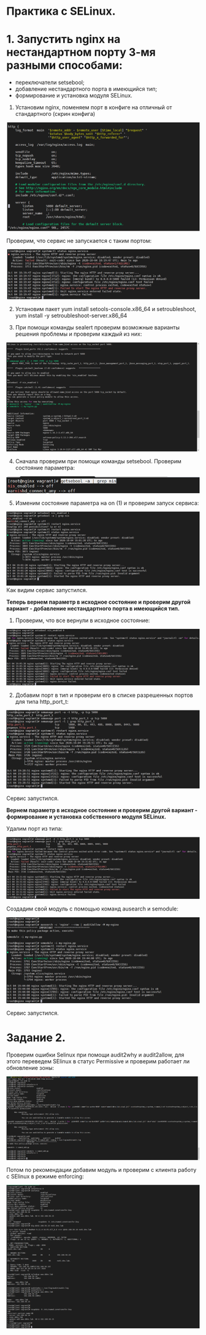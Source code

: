 # Практика с SELinux.
# 1. Запустить nginx на нестандартном порту 3-мя разными способами:  
- переключатели setsebool;  
- добавление нестандартного порта в имеющийся тип;  
- формирование и установка модуля SELinux.
1. Установим nginx, поменяем порт в конфиге на отличный от стандартного (скрин конфига)

![Image](https://github.com/Bellikaa/OtusWork/blob/master/Homework12/pic/pic1.png)

Проверим, что сервис не запускается с таким портом:

![Image](https://github.com/Bellikaa/OtusWork/blob/master/Homework12/pic/pic2.png)

2. Установим  пакет yum install setools-console.x86_64 и setroubleshoot, yum install -y setroubleshoot-server.x86_64

3. При помощи команды sealert  проверим возможные варианты решения проблемы и проверим каждый из них:

![Image](https://github.com/Bellikaa/OtusWork/blob/master/Homework12/pic/pic3.png)

4. Сначала проверим при помощи команды setsebool. Проверим состояние параметра:

![Image](https://github.com/Bellikaa/OtusWork/blob/master/Homework12/pic/pic4.png)

5. Изменим состояние параметра на on (1) и проверим запуск сервиса:

![Image](https://github.com/Bellikaa/OtusWork/blob/master/Homework12/pic/pic5.png)Как видим сервис запустился.

**Теперь вернем параметр в исходное состояние и проверим другой вариант - добавление нестандартного порта в имеющийся тип.**

1. Проверим, что все вернули в исходное состояние:

![Image](https://github.com/Bellikaa/OtusWork/blob/master/Homework12/pic/pic6.png)

2. Добавим порт в тип и проверим его в списке разрешенных портов для типа http_port_t:

![Image](https://github.com/Bellikaa/OtusWork/blob/master/Homework12/pic/pic7.png)

Сервис запустился.

**Вернем параметр в исходное состояние и проверим другой вариант - формирование и установка собственного модуля SELinux.**

Удалим порт из типа:

![Image](https://github.com/Bellikaa/OtusWork/blob/master/Homework12/pic/pic8.png)

Создадим свой модуль с помощью команд ausearch  и semodule:

![Image](https://github.com/Bellikaa/OtusWork/blob/master/Homework12/pic/pic9.png)

Сервис запустился.

# Задание 2.

Проверим ошибки Selinux при помощи audit2why и audit2allow, для этого переведем SElinux  в статус Permissive  и проверим работает ли обновление зоны:

![Image](https://github.com/Bellikaa/OtusWork/blob/master/Homework12/pic/pic10.png)

Потом по рекомендации добавим модуль и проверим с клиента работу с SElinux  в режиме enforcing:

![Image](https://github.com/Bellikaa/OtusWork/blob/master/Homework12/pic/pic11.png)
